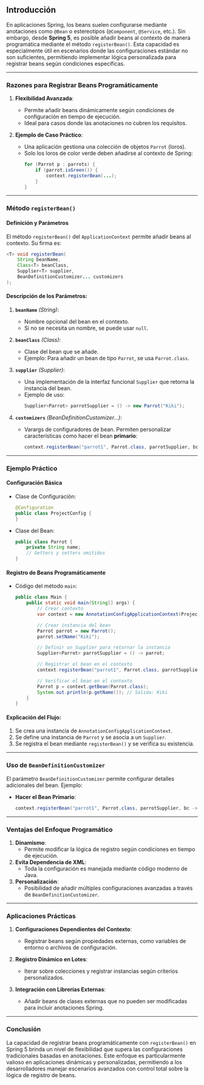 ## **Introducción**
En aplicaciones Spring, los beans suelen configurarse mediante anotaciones como `@Bean` o estereotipos (`@Component`, `@Service`, etc.). Sin embargo, desde **Spring 5**, es posible añadir beans al contexto de manera programática mediante el método `registerBean()`. Esta capacidad es especialmente útil en escenarios donde las configuraciones estándar no son suficientes, permitiendo implementar lógica personalizada para registrar beans según condiciones específicas.

---

### **Razones para Registrar Beans Programáticamente**
1. **Flexibilidad Avanzada**:
    - Permite añadir beans dinámicamente según condiciones de configuración en tiempo de ejecución.
    - Ideal para casos donde las anotaciones no cubren los requisitos.

2. **Ejemplo de Caso Práctico**:
    - Una aplicación gestiona una colección de objetos `Parrot` (loros).
    - Solo los loros de color verde deben añadirse al contexto de Spring:
      ```java
      for (Parrot p : parrots) {
          if (parrot.isGreen()) {
              context.registerBean(...);
          }
      }
      ```

---

### **Método `registerBean()`**

#### **Definición y Parámetros**
El método `registerBean()` del `ApplicationContext` permite añadir beans al contexto. Su firma es:
```java
<T> void registerBean(
    String beanName, 
    Class<T> beanClass, 
    Supplier<T> supplier, 
    BeanDefinitionCustomizer... customizers
);
```

#### **Descripción de los Parámetros**:
1. **`beanName`** *(String)*:
    - Nombre opcional del bean en el contexto.
    - Si no se necesita un nombre, se puede usar `null`.

2. **`beanClass`** *(Class<T>)*:
    - Clase del bean que se añade.
    - Ejemplo: Para añadir un bean de tipo `Parrot`, se usa `Parrot.class`.

3. **`supplier`** *(Supplier<T>)*:
    - Una implementación de la interfaz funcional `Supplier` que retorna la instancia del bean.
    - Ejemplo de uso:
      ```java
      Supplier<Parrot> parrotSupplier = () -> new Parrot("Kiki");
      ```

4. **`customizers`** *(BeanDefinitionCustomizer...)*:
    - Varargs de configuradores de bean. Permiten personalizar características como hacer el bean **primario**:
      ```java
      context.registerBean("parrot1", Parrot.class, parrotSupplier, bc -> bc.setPrimary(true));
      ```

---

### **Ejemplo Práctico**

#### **Configuración Básica**
- Clase de Configuración:
  ```java
  @Configuration
  public class ProjectConfig {
  }
  ```
- Clase del Bean:
  ```java
  public class Parrot {
      private String name;
      // Getters y setters omitidos
  }
  ```

#### **Registro de Beans Programáticamente**
- Código del método `main`:
  ```java
  public class Main {
      public static void main(String[] args) {
          // Crear contexto
          var context = new AnnotationConfigApplicationContext(ProjectConfig.class);

          // Crear instancia del bean
          Parrot parrot = new Parrot();
          parrot.setName("Kiki");

          // Definir un Supplier para retornar la instancia
          Supplier<Parrot> parrotSupplier = () -> parrot;

          // Registrar el bean en el contexto
          context.registerBean("parrot1", Parrot.class, parrotSupplier);

          // Verificar el bean en el contexto
          Parrot p = context.getBean(Parrot.class);
          System.out.println(p.getName()); // Salida: Kiki
      }
  }
  ```

#### **Explicación del Flujo**:
1. Se crea una instancia de `AnnotationConfigApplicationContext`.
2. Se define una instancia de `Parrot` y se asocia a un `Supplier`.
3. Se registra el bean mediante `registerBean()` y se verifica su existencia.

---

### **Uso de `BeanDefinitionCustomizer`**
El parámetro `BeanDefinitionCustomizer` permite configurar detalles adicionales del bean. Ejemplo:
- **Hacer el Bean Primario**:
  ```java
  context.registerBean("parrot1", Parrot.class, parrotSupplier, bc -> bc.setPrimary(true));
  ```

---

### **Ventajas del Enfoque Programático**
1. **Dinamismo**:
    - Permite modificar la lógica de registro según condiciones en tiempo de ejecución.
2. **Evita Dependencia de XML**:
    - Toda la configuración es manejada mediante código moderno de Java.
3. **Personalización**:
    - Posibilidad de añadir múltiples configuraciones avanzadas a través de `BeanDefinitionCustomizer`.

---

### **Aplicaciones Prácticas**
1. **Configuraciones Dependientes del Contexto**:
    - Registrar beans según propiedades externas, como variables de entorno o archivos de configuración.

2. **Registro Dinámico en Lotes**:
    - Iterar sobre colecciones y registrar instancias según criterios personalizados.

3. **Integración con Librerías Externas**:
    - Añadir beans de clases externas que no pueden ser modificadas para incluir anotaciones Spring.

---

### **Conclusión**
La capacidad de registrar beans programáticamente con `registerBean()` en Spring 5 brinda un nivel de flexibilidad que supera las configuraciones tradicionales basadas en anotaciones. Este enfoque es particularmente valioso en aplicaciones dinámicas y personalizadas, permitiendo a los desarrolladores manejar escenarios avanzados con control total sobre la lógica de registro de beans.